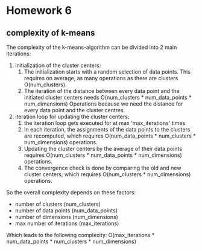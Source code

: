 # Homework 6

## complexity of k-means

The complexity of the k-means-algorithm can be divided into 2 main iterations:

1. initialization of the cluster centers: 
   1. The initialization starts with a random selection of data points. This requires on average, as many operations as there are clusters O(num_clusters).
   2. The iteration of the distance between every data point and the initiated cluster centers needs O(num_clusters * num_data_points * num_dimensions) Operations because we need the distance for every data point and the cluster centres.
2. iteration loop for updating the cluster centers:
   1. the iteration loop gets executed for at max 'max_iterations' times
   2. In each iteration, the assignments of the data points to the clusters are recomputed, which requires O(num_data_points * num_clusters * num_dimensions) operations.
   3. Updating the cluster centers by the average of their data points requires O(num_clusters * num_data_points * num_dimensions) operations.
   4. The convergence check is done by comparing the old and new cluster centers, which requires O(num_clusters * num_dimensions) operations.

So the overall complexity depends on these factors:

- number of clusters (num_clusters)
- number of data points (num_data_points)
- number of dimensions (num_dimensions)
- max number of iterations (max_iterations)

Which leads to the following complexity:
O(max_iterations * num_data_points * num_clusters * num_dimensions)
